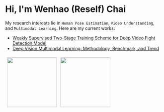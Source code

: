 # Hi, I'm Wenhao (Reself) Chai


My research interests lie in `Human Pose Estimation`, `Video Understanding`, and `Multimodal Learning`. Here are my current works:

- [Weakly Supervised Two-Stage Training Scheme for Deep Video Fight Detection Model](https://arxiv.org/abs/2209.11477v1)
- [Deep Vision Multimodal Learning: Methodology, Benchmark, and Trend](https://www.mdpi.com/2076-3417/12/13/6588)


<a href="https://github.com/Reself-C/"><img src="https://github-readme-stats.vercel.app/api?username=Reself-C&show_icons=true&theme=radical" height="160" align="left" style="margin: 6px; margin-bottom: 20px;" /></a>
<a href="https://github.com/Reself-C/"><img src="https://github-readme-stats.vercel.app/api/top-langs/?username=Reself-C&layout=compact&theme=radical&langs_count=6&hide=jupyter%20notebook,tex" height="160" align="left" style="margin: 6px; margin-bottom: 20px;" /></a>
